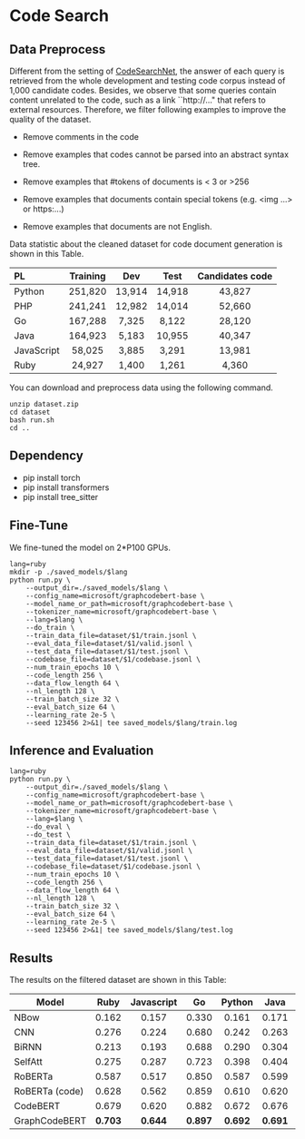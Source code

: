 

# Code Search

## Data Preprocess

Different from the setting of [CodeSearchNet](husain2019codesearchnet), the answer of each query is retrieved from the whole development and testing code corpus instead of 1,000 candidate codes. Besides, we observe that some queries contain content unrelated to the code, such as a link ``http://..." that refers to external resources.  Therefore, we filter following examples to improve the quality of the dataset. 

- Remove comments in the code

- Remove examples that codes cannot be parsed into an abstract syntax tree.

- Remove examples that #tokens of documents is < 3 or >256

- Remove examples that documents contain special tokens (e.g. <img ...> or https:...)

- Remove examples that documents are not English.

Data statistic about the cleaned dataset for code document generation is shown in this Table.

| PL         | Training |  Dev   |  Test  | Candidates code |
| :--------- | :------: | :----: | :----: | :-------------: |
| Python     | 251,820  | 13,914 | 14,918 |     43,827      |
| PHP        | 241,241  | 12,982 | 14,014 |     52,660      |
| Go         | 167,288  | 7,325  | 8,122  |     28,120      |
| Java       | 164,923  | 5,183  | 10,955 |     40,347      |
| JavaScript |  58,025  | 3,885  | 3,291  |     13,981      |
| Ruby       |  24,927  | 1,400  | 1,261  |      4,360      |

You can download and preprocess data using the following command.
```shell
unzip dataset.zip
cd dataset
bash run.sh 
cd ..
```

## Dependency 

- pip install torch
- pip install transformers
- pip install tree_sitter

## Fine-Tune

We fine-tuned the model on 2*P100 GPUs. 
```shell
lang=ruby
mkdir -p ./saved_models/$lang
python run.py \
    --output_dir=./saved_models/$lang \
    --config_name=microsoft/graphcodebert-base \
    --model_name_or_path=microsoft/graphcodebert-base \
    --tokenizer_name=microsoft/graphcodebert-base \
    --lang=$lang \
    --do_train \
    --train_data_file=dataset/$1/train.jsonl \
    --eval_data_file=dataset/$1/valid.jsonl \
    --test_data_file=dataset/$1/test.jsonl \
    --codebase_file=dataset/$1/codebase.jsonl \
    --num_train_epochs 10 \
    --code_length 256 \
    --data_flow_length 64 \
    --nl_length 128 \
    --train_batch_size 32 \
    --eval_batch_size 64 \
    --learning_rate 2e-5 \
    --seed 123456 2>&1| tee saved_models/$lang/train.log
```
## Inference and Evaluation

```shell
lang=ruby
python run.py \
    --output_dir=./saved_models/$lang \
    --config_name=microsoft/graphcodebert-base \
    --model_name_or_path=microsoft/graphcodebert-base \
    --tokenizer_name=microsoft/graphcodebert-base \
    --lang=$lang \
    --do_eval \
    --do_test \
    --train_data_file=dataset/$1/train.jsonl \
    --eval_data_file=dataset/$1/valid.jsonl \
    --test_data_file=dataset/$1/test.jsonl \
    --codebase_file=dataset/$1/codebase.jsonl \
    --num_train_epochs 10 \
    --code_length 256 \
    --data_flow_length 64 \
    --nl_length 128 \
    --train_batch_size 32 \
    --eval_batch_size 64 \
    --learning_rate 2e-5 \
    --seed 123456 2>&1| tee saved_models/$lang/test.log
```

## Results	

The results on the filtered dataset are shown in this Table:

| Model          |   Ruby    | Javascript |    Go     |  Python   |   Java    |    PHP    |  Overall  |
| -------------- | :-------: | :--------: | :-------: | :-------: | :-------: | :-------: | :-------: |
| NBow           |   0.162   |   0.157    |   0.330   |   0.161   |   0.171   |   0.152   |   0.189   |
| CNN            |   0.276   |   0.224    |   0.680   |   0.242   |   0.263   |   0.260   |   0.324   |
| BiRNN          |   0.213   |   0.193    |   0.688   |   0.290   |   0.304   |   0.338   |   0.338   |
| SelfAtt        |   0.275   |   0.287    |   0.723   |   0.398   |   0.404   |   0.426   |   0.419   |
| RoBERTa        |   0.587   |   0.517    |   0.850   |   0.587   |   0.599   |   0.560   |   0.617   |
| RoBERTa (code) |   0.628   |   0.562    |   0.859   |   0.610   |   0.620   |   0.579   |   0.643   |
| CodeBERT       |   0.679   |   0.620    |   0.882   |   0.672   |   0.676   |   0.628   |   0.693   |
| GraphCodeBERT  | **0.703** | **0.644**  | **0.897** | **0.692** | **0.691** | **0.649** | **0.713** |